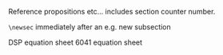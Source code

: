 Reference propositions etc... includes section counter number.

`\newsec` immediately after an e.g. new subsection

DSP equation sheet
6041 equation sheet

